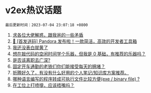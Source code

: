 # v2ex热议话题

`最后更新时间：2023-07-04 23:07:18 +0800`

1. [求各位大佬解惑，跟我爸的一些矛盾](https://www.v2ex.com/t/953889)
1. [🎁 [首发送码] Pandora 发布啦！一款简洁，高效的开发者工具箱](https://www.v2ex.com/t/953853)
1. [我还没表白就黄了](https://www.v2ex.com/t/953829)
1. [想在敲代码的空闲时间学个乐器，但我是 0 基础，有推荐的乐器吗？](https://www.v2ex.com/t/953887)
1. [是否该离职去广深?](https://www.v2ex.com/t/953916)
1. [固定开车通勤的老铁们你们能接受每天的拥堵？](https://www.v2ex.com/t/953845)
1. [折腾好久了，有没有什么好用的个人笔记/知识库方案推荐。](https://www.v2ex.com/t/953991)
1. [哪种语言编写的程序转成可执行文件比较方便(exe / binary file) ?](https://www.v2ex.com/t/953828)
1. [在工位上打喷嚏，应该捂嘴吗？](https://www.v2ex.com/t/953909)

